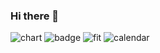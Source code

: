 ### Hi there 👋

![chart](https://github-readme-developer-health.com/cards/chart?username=pyoki32&theme=blue)
![badge](https://github-readme-developer-health.com/cards/badge?username=pyoki322&theme=dark)
![fit](https://github-readme-developer-health.com/cards/fit?username=pyoki32&theme=dark)
![calendar](https://github-readme-developer-health.com/cards/calendar?username=pyoki32)
